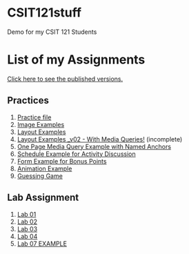 # CSIT121stuff
Demo for my CSIT 121 Students

<h1>List of my Assignments</h1>

<p><a href="https://roninoone.github.io/CSIT121stuff/">Click here to see the published versions. </a></p>

<h2>Practices</h2>

<ol>
<li><a href="practice/demo.html">Practice file</a></li>
<li><a href="practice/images_practice/images.html">Image Examples</a></li>
  <li><a href="practice/layouts">Layout Examples</a></li>
  <li><a href="practice/layouts_mobile">Layout Examples _v02 - With Media Queries!</a> (incomplete)</a></li>
  <li><a href="practice/mediaQueryExample.html">One Page Media Query Example with Named Anchors</a></li>
  <li><a href="practice/table_example.html">Schedule Example for Activity Discussion</a></li>
  <li><a href="practice/form_example.html">Form Example for Bonus Points</a></li>
  <li><a href="practice/animation_example.html">Animation Example</a></li>
  <li><a href="practice/number-guessing-game-start.html">Guessing Game</a></li>
  
</ol>

<h2>Lab Assignment</h2>

<ol>
<li><a href="lab01/aboutme.html">Lab 01</a></li>
<li><a href="lab02/">Lab 02</a></li>
<li><a href="lab03/">Lab 03</a></li>
<li><a href="lab04/">Lab 04</a></li>
<li><a href="lab07example/table.html">Lab 07 EXAMPLE</a></li>
</ol>

